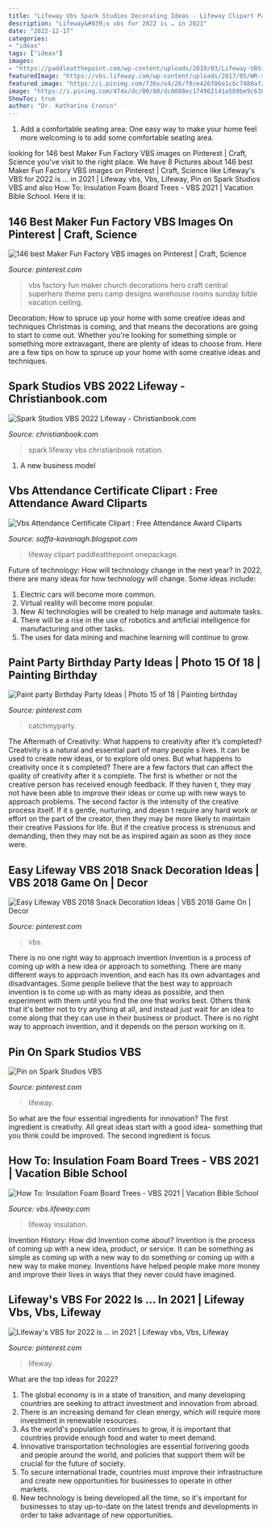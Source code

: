 ```yaml
---
title: "Lifeway Vbs Spark Studios Decorating Ideas - Lifeway Clipart Paddleatthepoint Onepackage"
description: "Lifeway&#039;s vbs for 2022 is … in 2021"
date: "2022-12-17"
categories:
- "ideas"
tags: ["ideas"]
images:
- "https://paddleatthepoint.com/wp-content/uploads/2019/03/Lifeway-VBS-Certificate-Template-6.png"
featuredImage: "https://vbs.lifeway.com/wp-content/uploads/2017/05/WR-stage.jpg"
featured_image: "https://i.pinimg.com/736x/e4/26/f0/e426f06e1c6c7480af2205d505d0f282--peru-vbs-decorations-superhero-vbs-decorations.jpg"
image: "https://i.pinimg.com/474x/dc/00/88/dc0088ec174962141a589be9c6385033.jpg"
ShowToc: true
author: "Dr. Katharina Cronin"
---
```



1. Add a comfortable seating area: One easy way to make your home feel more welcoming is to add some comfortable seating area.

	

		
looking for 146 best Maker Fun Factory VBS images on Pinterest | Craft, Science you've visit to the right place. We have 8 Pictures about 146 best Maker Fun Factory VBS images on Pinterest | Craft, Science like Lifeway&#039;s VBS for 2022 is … in 2021 | Lifeway vbs, Vbs, Lifeway, Pin on Spark Studios VBS and also How To: Insulation Foam Board Trees - VBS 2021 | Vacation Bible School. Here it is:
		
    
## 146 Best Maker Fun Factory VBS Images On Pinterest | Craft, Science

<img loading=lazy src="https://i.pinimg.com/736x/e4/26/f0/e426f06e1c6c7480af2205d505d0f282--peru-vbs-decorations-superhero-vbs-decorations.jpg" onerror="this.onerror=null;this.src='https://tse2.mm.bing.net/th?id=OIP.qgoMhSFyyabR1GFJjfArJgHaHa&amp;pid=15.1';" alt="146 best Maker Fun Factory VBS images on Pinterest | Craft, Science">

_Source: pinterest.com_

>vbs factory fun maker church decorations hero craft central superhero theme peru camp designs warehouse rooms sunday bible vacation ceiling. 

	

Decoration: How to spruce up your home with some creative ideas and techniques
Christmas is coming, and that means the decorations are going to start to come out. Whether you're looking for something simple or something more extravagant, there are plenty of ideas to choose from. Here are a few tips on how to spruce up your home with some creative ideas and techniques.

    
## Spark Studios VBS 2022 Lifeway - Christianbook.com

<img loading=lazy src="https://g.christianbook.com/ns/cp_graphics/page/5/1015695/765x250Spark_LifeWay_Day1_0621_1623344697.jpg" onerror="this.onerror=null;this.src='https://tse4.mm.bing.net/th?id=OIP.Xor_7j4H82xQ8AGhYQGyWQHaCa&amp;pid=15.1';" alt="Spark Studios VBS 2022 Lifeway - Christianbook.com">

_Source: christianbook.com_

>spark lifeway vbs christianbook rotation. 

	

1. A new business model 

    
## Vbs Attendance Certificate Clipart : Free Attendance Award Cliparts

<img loading=lazy src="https://paddleatthepoint.com/wp-content/uploads/2019/03/Lifeway-VBS-Certificate-Template-6.png" onerror="this.onerror=null;this.src='https://tse2.mm.bing.net/th?id=OIP.c1R40hvmffBnPcB1_umIWwHaFG&amp;pid=15.1';" alt="Vbs Attendance Certificate Clipart : Free Attendance Award Cliparts">

_Source: saffa-kavanagh.blogspot.com_

>lifeway clipart paddleatthepoint onepackage. 

	

Future of technology: How will technology change in the next year?
In 2022, there are many ideas for how technology will change. Some ideas include:
1. Electric cars will become more common.
2. Virtual reality will become more popular. 
3. New AI technologies will be created to help manage and automate tasks. 
4. There will be a rise in the use of robotics and artificial intelligence for manufacturing and other tasks. 
5. The uses for data mining and machine learning will continue to grow.

    
## Paint Party Birthday Party Ideas | Photo 15 Of 18 | Painting Birthday

<img loading=lazy src="https://i.pinimg.com/736x/3c/5d/52/3c5d52305c43a77bdacc7afa7d918c58--paint-party-party-stuff.jpg" onerror="this.onerror=null;this.src='https://tse4.mm.bing.net/th?id=OIP.Uzfxscdmz4gQciM0RQpAfAHaNK&amp;pid=15.1';" alt="Paint party Birthday Party Ideas | Photo 15 of 18 | Painting birthday">

_Source: pinterest.com_

>catchmyparty. 

	

The Aftermath of Creativity: What happens to creativity after it’s completed?
Creativity is a natural and essential part of many people s lives. It can be used to create new ideas, or to explore old ones. But what happens to creativity once it s completed?
There are a few factors that can affect the quality of creativity after it s complete. The first is whether or not the creative person has received enough feedback. If they haven t, they may not have been able to improve their ideas or come up with new ways to approach problems. The second factor is the intensity of the creative process itself. If it s gentle, nurturing, and doesn t require any hard work or effort on the part of the creator, then they may be more likely to maintain their creative Passions for life. But if the creative process is strenuous and demanding, then they may not be as inspired again as soon as they once were.

    
## Easy Lifeway VBS 2018 Snack Decoration Ideas | VBS 2018 Game On | Decor

<img loading=lazy src="https://i.pinimg.com/474x/dc/00/88/dc0088ec174962141a589be9c6385033.jpg" onerror="this.onerror=null;this.src='https://tse1.mm.bing.net/th?id=OIP.pKAp_xc2LQgmHFMcshLodwAAAA&amp;pid=15.1';" alt="Easy Lifeway VBS 2018 Snack Decoration Ideas | VBS 2018 Game On | Decor">

_Source: pinterest.com_

>vbs. 

	

There is no one right way to approach invention
Invention is a process of coming up with a new idea or approach to something. There are many different ways to approach invention, and each has its own advantages and disadvantages. Some people believe that the best way to approach invention is to come up with as many ideas as possible, and then experiment with them until you find the one that works best. Others think that it's better not to try anything at all, and instead just wait for an idea to come along that they can use in their business or product. There is no right way to approach invention, and it depends on the person working on it.

    
## Pin On Spark Studios VBS

<img loading=lazy src="https://i.pinimg.com/originals/2c/0b/4c/2c0b4ce1419b2ecb009e0106489a5f19.jpg" onerror="this.onerror=null;this.src='https://tse4.mm.bing.net/th?id=OIP.sGAh5GSY5dl1FtU9ZUbLSgHaH2&amp;pid=15.1';" alt="Pin on Spark Studios VBS">

_Source: pinterest.com_

>lifeway. 

	

So what are the four essential ingredients for innovation? The first ingredient is creativity. All great ideas start with a good idea- something that you think could be improved. The second ingredient is focus.

    
## How To: Insulation Foam Board Trees - VBS 2021 | Vacation Bible School

<img loading=lazy src="https://vbs.lifeway.com/wp-content/uploads/2017/05/WR-stage.jpg" onerror="this.onerror=null;this.src='https://tse1.mm.bing.net/th?id=OIP.J3hm6A1b7Jg-fRvClPr4MgHaEL&amp;pid=15.1';" alt="How To: Insulation Foam Board Trees - VBS 2021 | Vacation Bible School">

_Source: vbs.lifeway.com_

>lifeway insulation. 

	

Invention History: How did Invention come about?
Invention is the process of coming up with a new idea, product, or service. It can be something as simple as coming up with a new way to do something or coming up with a new way to make money. Inventions have helped people make more money and improve their lives in ways that they never could have imagined.

    
## Lifeway&#039;s VBS For 2022 Is … In 2021 | Lifeway Vbs, Vbs, Lifeway

<img loading=lazy src="https://i.pinimg.com/originals/eb/7e/44/eb7e4469607bb2b1e10f9bfadfa6f11a.jpg" onerror="this.onerror=null;this.src='https://tse2.mm.bing.net/th?id=OIP.7pvWQI2qsWeCqd_cZcMwPAHaDy&amp;pid=15.1';" alt="Lifeway&#039;s VBS for 2022 is … in 2021 | Lifeway vbs, Vbs, Lifeway">

_Source: pinterest.com_

>lifeway. 

	

What are the top ideas for 2022?
1. The global economy is in a state of transition, and many developing countries are seeking to attract investment and innovation from abroad.
2. There is an increasing demand for clean energy, which will require more investment in renewable resources.
3. As the world's population continues to grow, it is important that countries provide enough food and water to meet demand.
4. Innovative transportation technologies are essential forivering goods and people around the world, and policies that support them will be crucial for the future of society.
5. To secure international trade, countries must improve their infrastructure and create new opportunities for businesses to operate in other markets.
6. New technology is being developed all the time, so it's important for businesses to stay up-to-date on the latest trends and developments in order to take advantage of new opportunities.

